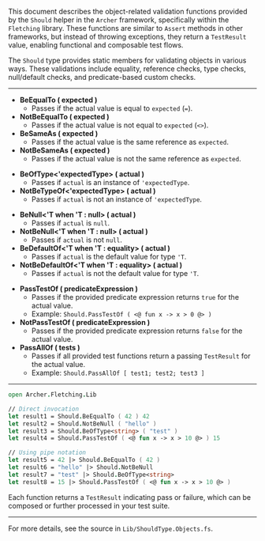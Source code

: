 <!-- (dl
(section-meta
  (title Should Object Validation Functions)
)
) -->

This document describes the object-related validation functions provided by the `Should` helper in the `Archer` framework, specifically within the `Fletching` library. These functions are similar to `Assert` methods in other frameworks, but instead of throwing exceptions, they return a `TestResult` value, enabling functional and composable test flows.


<!-- (dl (# Overview)) -->

The `Should` type provides static members for validating objects in various ways. These validations include equality, reference checks, type checks, null/default checks, and predicate-based custom checks.

---


<!-- (dl (# Object Validation Methods)) -->


<!-- (dl (## Equality and Reference)) -->

- **BeEqualTo ( expected )**
  - Passes if the actual value is equal to `expected` (`=`).
- **NotBeEqualTo ( expected )**
  - Passes if the actual value is not equal to `expected` (`<>`).
- **BeSameAs ( expected )**
  - Passes if the actual value is the same reference as `expected`.
- **NotBeSameAs ( expected )**
  - Passes if the actual value is not the same reference as `expected`.


<!-- (dl (## Type Checks)) -->

- **BeOfType<'expectedType> ( actual )**
  - Passes if `actual` is an instance of `'expectedType`.
- **NotBeTypeOf<'expectedType> ( actual )**
  - Passes if `actual` is not an instance of `'expectedType`.


<!-- (dl (## Null and Default Checks)) -->

- **BeNull<'T when 'T : null> ( actual )**
  - Passes if `actual` is `null`.
- **NotBeNull<'T when 'T : null> ( actual )**
  - Passes if `actual` is not `null`.
- **BeDefaultOf<'T when 'T : equality> ( actual )**
  - Passes if `actual` is the default value for type `'T`.
- **NotBeDefaultOf<'T when 'T : equality> ( actual )**
  - Passes if `actual` is not the default value for type `'T`.


<!-- (dl (## Predicate and Custom Checks)) -->

- **PassTestOf ( predicateExpression )**
  - Passes if the provided predicate expression returns `true` for the actual value.
  - Example: `Should.PassTestOf ( <@ fun x -> x > 0 @> )`
- **NotPassTestOf ( predicateExpression )**
  - Passes if the provided predicate expression returns `false` for the actual value.
- **PassAllOf ( tests )**
  - Passes if all provided test functions return a passing `TestResult` for the actual value.
  - Example: `Should.PassAllOf [ test1; test2; test3 ]`

---


<!-- (dl (# Usage Example)) -->

```fsharp
open Archer.Fletching.Lib

// Direct invocation
let result1 = Should.BeEqualTo ( 42 ) 42
let result2 = Should.NotBeNull ( "hello" )
let result3 = Should.BeOfType<string> ( "test" )
let result4 = Should.PassTestOf ( <@ fun x -> x > 10 @> ) 15

// Using pipe notation
let result5 = 42 |> Should.BeEqualTo ( 42 )
let result6 = "hello" |> Should.NotBeNull
let result7 = "test" |> Should.BeOfType<string>
let result8 = 15 |> Should.PassTestOf ( <@ fun x -> x > 10 @> )
```

Each function returns a `TestResult` indicating pass or failure, which can be composed or further processed in your test suite.

---

For more details, see the source in `Lib/ShouldType.Objects.fs`.
